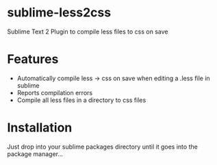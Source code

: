sublime-less2css
================

Sublime Text 2 Plugin to compile less files to css on save

Features
=========

 * Automatically compile less -> css on save when editing a .less file in sublime
 * Reports compilation errors
 * Compile all less files in a directory to css files

Installation
============

Just drop into your sublime packages directory until it goes into the package manager...